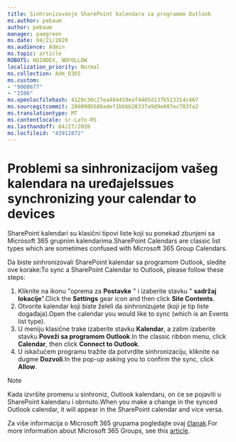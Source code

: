 ```yaml
---
title: Sinhronizovanje SharePoint kalendara sa programom Outlook
ms.author: pebaum
author: pebaum
manager: pamgreen
ms.date: 04/21/2020
ms.audience: Admin
ms.topic: article
ROBOTS: NOINDEX, NOFOLLOW
localization_priority: Normal
ms.collection: Adm_O365
ms.custom:
- "9000677"
- "2586"
ms.openlocfilehash: 4120c30c27ea404419eaf4485d137b513314c467
ms.sourcegitcommit: 286000b588adef1bbbb28337a9d9e087ec783fa2
ms.translationtype: MT
ms.contentlocale: sr-Latn-RS
ms.lasthandoff: 04/27/2020
ms.locfileid: "43912872"
---
```

# <a name="issues-synchronizing-your-calendar-to-devices"></a><span data-ttu-id="4da27-102">Problemi sa sinhronizacijom vašeg kalendara na uređaje</span><span class="sxs-lookup"><span data-stu-id="4da27-102">Issues synchronizing your calendar to devices</span></span>

<span data-ttu-id="4da27-103">SharePoint kalendari su klasični tipovi liste koji su ponekad zbunjeni sa Microsoft 365 grupnim kalendarima.</span><span class="sxs-lookup"><span data-stu-id="4da27-103">SharePoint Calendars are classic list types which are sometimes confused with Microsoft 365 Group Calendars.</span></span>

<span data-ttu-id="4da27-104">Da biste sinhronizovali SharePoint kalendar sa programom Outlook, sledite ove korake:</span><span class="sxs-lookup"><span data-stu-id="4da27-104">To sync a SharePoint Calendar to Outlook, please follow these steps:</span></span>

1. <span data-ttu-id="4da27-105">Kliknite na ikonu "oprema za **Postavke** " i izaberite stavku " **sadržaj lokacije**".</span><span class="sxs-lookup"><span data-stu-id="4da27-105">Click the **Settings** gear icon and then click **Site Contents**.</span></span>
2. <span data-ttu-id="4da27-106">Otvorite kalendar koji biste želeli da sinhronizujete (koji je tip liste događaja).</span><span class="sxs-lookup"><span data-stu-id="4da27-106">Open the calendar you would like to sync (which is an Events list type).</span></span>
3. <span data-ttu-id="4da27-107">U meniju klasične trake izaberite stavku **Kalendar**, a zatim izaberite stavku **Poveži sa programom Outlook**.</span><span class="sxs-lookup"><span data-stu-id="4da27-107">In the classic ribbon menu, click **Calendar**, then click **Connect to Outlook**.</span></span>
4. <span data-ttu-id="4da27-108">U iskačućem programu tražite da potvrdite sinhronizaciju, kliknite na dugme **Dozvoli**.</span><span class="sxs-lookup"><span data-stu-id="4da27-108">In the pop-up asking you to confirm the sync, click **Allow**.</span></span>

>[!Note]
> <span data-ttu-id="4da27-109">Kada izvršite promenu u sinhroniz, Outlook kalendaru, on će se pojaviti u SharePoint kalendaru i obrnuto.</span><span class="sxs-lookup"><span data-stu-id="4da27-109">When you make a change in the synced Outlook calendar, it will appear in the SharePoint calendar and vice versa.</span></span>

<span data-ttu-id="4da27-110">Za više informacija o Microsoft 365 grupama pogledajte ovaj [članak](https://support.office.com/article/Learn-about-Office-365-groups-b565caa1-5c40-40ef-9915-60fdb2d97fa2).</span><span class="sxs-lookup"><span data-stu-id="4da27-110">For more information about Microsoft 365 Groups, see this [article](https://support.office.com/article/Learn-about-Office-365-groups-b565caa1-5c40-40ef-9915-60fdb2d97fa2).</span></span>

